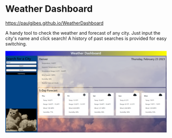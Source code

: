 # Weather Dashboard

https://paulgibes.github.io/WeatherDashboard

A handy tool to check the weather and forecast of any city. Just input the city's name and click search! A history of past searches is provided for easy switching.

![Screenshot](./assets/images/weatherDashboardScreenshot.PNG)
